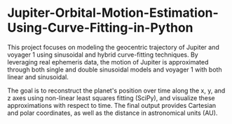 # Jupiter-Orbital-Motion-Estimation-Using-Curve-Fitting-in-Python
This project focuses on modeling the geocentric trajectory of Jupiter and voyager 1 using sinusoidal and hybrid curve-fitting techniques. By leveraging real ephemeris data, the motion of Jupiter is approximated through both single and double sinusoidal models and voyager 1 with both linear and sinusoidal.

The goal is to reconstruct the planet's position over time along the x, y, and z axes using non-linear least squares fitting (SciPy), and visualize these approximations with respect to time. The final output provides Cartesian and polar coordinates, as well as the distance in astronomical units (AU).


